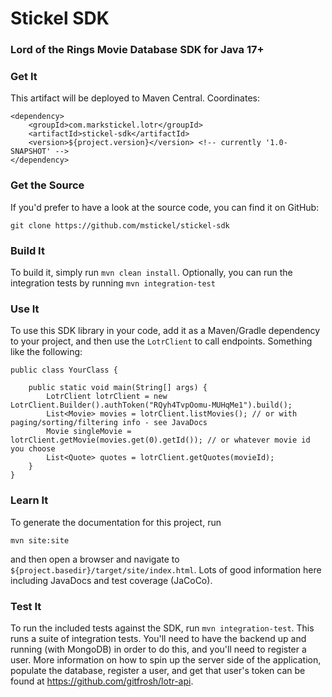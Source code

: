 # Stickel SDK
### Lord of the Rings Movie Database SDK for Java 17+

### Get It

This artifact will be deployed to Maven Central.  Coordinates:

```
<dependency>
    <groupId>com.markstickel.lotr</groupId>
    <artifactId>stickel-sdk</artifactId>
    <version>${project.version}</version> <!-- currently '1.0-SNAPSHOT' -->
</dependency>
```

### Get the Source

If you'd prefer to have a look at the source code, you can find it on GitHub:

```
git clone https://github.com/mstickel/stickel-sdk
```

### Build It

To build it, simply run `mvn clean install`.  Optionally, you can run the integration tests by running `mvn integration-test`

### Use It

To use this SDK library in your code, add it as a Maven/Gradle dependency to your project, and then use the `LotrClient` to call endpoints.  Something like the following:

```
public class YourClass {

    public static void main(String[] args) {
        LotrClient lotrClient = new LotrClient.Builder().authToken("RQyh4TvpOomu-MUHqMe1").build();
        List<Movie> movies = lotrClient.listMovies(); // or with paging/sorting/filtering info - see JavaDocs
        Movie singleMovie = lotrClient.getMovie(movies.get(0).getId()); // or whatever movie id you choose
        List<Quote> quotes = lotrClient.getQuotes(movieId); 
    }
}
```

### Learn It

To generate the documentation for this project, run

`mvn site:site`

and then open a browser and navigate to `${project.basedir}/target/site/index.html`.  Lots of good information here including JavaDocs and test coverage (JaCoCo).

### Test It

To run the included tests against the SDK, run `mvn integration-test`.  This runs a suite of integration tests.  You'll need to have the backend up and running (with MongoDB) in order to do this, and you'll need to register a user.  More information on how to spin up the server side of the application, populate the database, register a user, and get that user's token can be found at https://github.com/gitfrosh/lotr-api.
